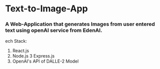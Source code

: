 # Text-to-Image-App

### A Web-Application that generates Images from user entered text using openAI service from EdenAI.

ech Stack:

1) React.js
2) Node.js
3 Express.js
4) OpenAI's API of DALLE-2 Model


